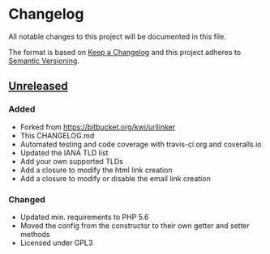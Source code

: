 # Changelog

All notable changes to this project will be documented in this file.

The format is based on [Keep a Changelog](http://keepachangelog.com/)
and this project adheres to [Semantic Versioning](http://semver.org/).

## [Unreleased]

### Added
- Forked from https://bitbucket.org/kwi/urllinker
- This CHANGELOG.md
- Automated testing and code coverage with travis-ci.org and coveralls.io
- Updated the IANA TLD list
- Add your own supported TLDs
- Add a closure to modify the html link creation
- Add a closure to modify or disable the email link creation

### Changed
- Updated min. requirements to PHP 5.6
- Moved the config from the constructor to their own getter and setter methods
- Licensed under GPL3

[Unreleased]: https://github.com/youthweb/urllinker/compare/a173dfe2f6ff5a4423612b423323e94b5d2f58e2...HEAD
